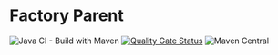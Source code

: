 # Factory Parent
![Java CI - Build with Maven](https://github.com/BhuwanUpadhyay/factory-parent/workflows/Java%20CI%20-%20Build%20with%20Maven/badge.svg)
[![Quality Gate Status](https://sonarcloud.io/api/project_badges/measure?project=io.github.bhuwanupadhyay%3Afactory-parent&metric=alert_status)](https://sonarcloud.io/dashboard?id=io.github.bhuwanupadhyay%3Afactory-parent)
![Maven Central](https://img.shields.io/maven-central/v/io.github.bhuwanupadhyay/factory-parent)
